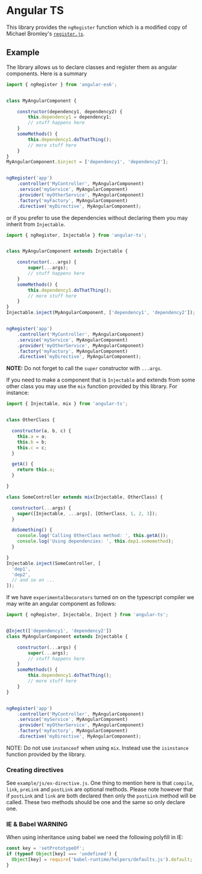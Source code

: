# Angular TS

This library provides the `ngRegister` function which is a modified copy of Michael Bromley's
[`register.js`][1].

## Example

The library allows us to declare classes and register them as angular components. Here is a summary

```javascript
import { ngRegister } from 'angular-es6';


class MyAngularComponent {

    constructor(dependency1, dependency2) {
        this.dependency1 = dependency1;
        // stuff happens here
    }
    someMethods() {
        this.dependency1.doThatThing();
        // more stuff here
    }
}
MyAngularComponent.$inject = ['dependency1', 'dependency2'];


ngRegister('app')
    .controller('MyController', MyAngularComponent)
    .service('myService', MyAngularComponent)
    .provider('myOtherService', MyAngularComponent)
    .factory('myFactory', MyAngularComponent)
    .directive('myDirective', MyAngularComponent);
```

or if you prefer to use the dependencies without declaring them you may inherit from `Injectable`.

```javascript
import { ngRegister, Injectable } from 'angular-ts';


class MyAngularComponent extends Injectable {

    constructor(...args) {
        super(...args);
        // stuff happens here
    }
    someMethods() {
        this.dependency1.doThatThing();
        // more stuff here
    }
}
Injectable.inject(MyAngularComponent, ['dependency1', 'dependency2']);


ngRegister('app')
    .controller('MyController', MyAngularComponent)
    .service('myService', MyAngularComponent)
    .provider('myOtherService', MyAngularComponent)
    .factory('myFactory', MyAngularComponent)
    .directive('myDirective', MyAngularComponent);
```

**NOTE:** Do not forget to call the `super` constructor with `...args`.

If you need to make a component that is `Injectable` and extends from some other class you may
use the `mix` function provided by this library. For instance:

```javascript
import { Injectable, mix } from 'angular-ts';


class OtherClass {

  constructor(a, b, c) {
    this.a = a;
    this.b = b;
    this.c = c;
  }

  getA() {
    return this.a;
  }

}

class SomeController extends mix(Injectable, OtherClass) {

  constructor(...args) {
    super([Injectable, ...args], [OtherClass, 1, 2, 3]);
  }

  doSomething() {
    console.log('Calling OtherClass method: ', this.getA());
    console.log('Using dependencies: ', this.dep1.somemethod);
  }

}
Injectable.inject(SomeController, [
  'dep1',
  'dep2',
  // and so on ...
]);
```

If we have `experimentalDecorators` turned on on the typescript compiler we may write an angular
component as follows:

```javascript
import { ngRegister, Injectable, Inject } from 'angular-ts';


@Inject(['dependency1', 'dependency2'])
class MyAngularComponent extends Injectable {

    constructor(...args) {
        super(...args);
        // stuff happens here
    }
    someMethods() {
        this.dependency1.doThatThing();
        // more stuff here
    }
}


ngRegister('app')
    .controller('MyController', MyAngularComponent)
    .service('myService', MyAngularComponent)
    .provider('myOtherService', MyAngularComponent)
    .factory('myFactory', MyAngularComponent)
    .directive('myDirective', MyAngularComponent);
```


NOTE: Do not use `instanceof` when using `mix`. Instead use the `isinstance` function provided by
the library.

### Creating directives

See `example/js/ex-directive.js`. One thing to mention here is that `compile`, `link`, `preLink` and
`postLink` are optional methods. Please note however that if `postLink` and `link` are both declared
then only the `postLink` method will be called. These two methods should be one and the same so only
declare one.

### IE & Babel WARNING

When using inheritance using babel we need the following polyfill in IE:

```javascript
const key = 'setPrototypeOf';
if (typeof Object[key] === 'undefined') {
  Object[key] = require('babel-runtime/helpers/defaults.js').default;
}
```

[1]: https://github.com/michaelbromley/angular-es6
